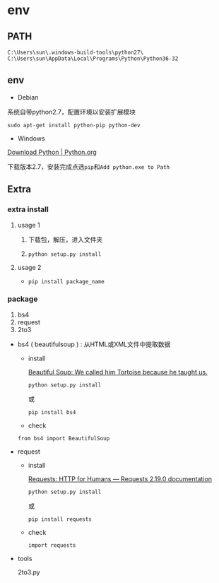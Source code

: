 # env

## PATH

`C:\Users\sun\.windows-build-tools\python27\`
`C:\Users\sun\AppData\Local\Programs\Python\Python36-32`

## env

- Debian

系统自带python2.7，配置环境以安装扩展模块

`sudo apt-get install python-pip python-dev`

- Windows

[Download Python | Python.org](https://www.python.org/downloads/)

下载版本2.7，安装完成点选`pip`和`Add python.exe to Path`

## Extra

### extra install

1. usage 1

    1. 下载包，解压，进入文件夹

    2. `python setup.py install`

2. usage 2

    - `pip install package_name`

### package

1. bs4
2. request
3. 2to3

- bs4 ( beautifulsoup ) : 从HTML或XML文件中提取数据

    - install

        [Beautiful Soup: We called him Tortoise because he taught us.](https://www.crummy.com/software/BeautifulSoup/)

        `python setup.py install`

        或

        `pip install bs4`

    - check

    `from bs4 import BeautifulSoup`

- request

    - install

        [Requests: HTTP for Humans — Requests 2.19.0 documentation](http://docs.python-requests.org/en/latest/)

        `python setup.py install`

        或

        `pip install requests`

    - check

        `import requests`

- tools

    2to3.py
